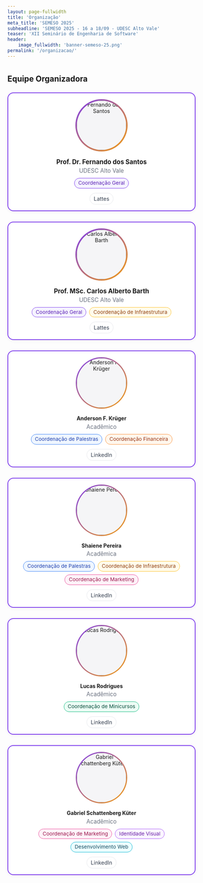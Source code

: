```yaml
---
layout: page-fullwidth
title: 'Organização'
meta_title: 'SEMESO 2025'
subheadline: 'SEMESO 2025 - 16 a 18/09 - UDESC Alto Vale'
teaser: 'XII Seminário de Engenharia de Software'
header:
    image_fullwidth: 'banner-semeso-25.png'
permalink: '/organizacao/'
---
```


<style>
:root{
  --accent-purple:#7c3aed;
  --accent-orange:#f59e0b;
}

.org-grid{
  display:grid;
  grid-template-columns: repeat( auto-fit, minmax(240px,1fr) );
  gap:28px;
  margin:24px 0 40px;
}

/* card */
.org-card{
  display:flex; flex-direction:column; align-items:center; text-align:center;
  padding:16px 14px;
  border-radius:16px;
  background:#fff;
  border:2px solid var(--accent-purple);
  box-shadow:0 2px 10px rgba(0,0,0,.05);
  transition:transform .2s ease, box-shadow .2s ease, border-color .6s ease;;
}
.org-card:hover{ 
  transform:translateY(-10px); 
  box-shadow:0 6px 18px rgba(0,0,0,.08); 
  border:2px solid #ff4800ff; 
}

/* avatar */
.org-avatar{
  width:132px; height:132px; margin:0 0 12px;
  border-radius:999px; overflow:hidden; padding:3px;
  background:linear-gradient(135deg,var(--accent-purple),var(--accent-orange));
}
.org-avatar img{ width:100%; height:100%; object-fit:cover; border-radius:999px; background:#f5f5f7; }

/* textos */
.org-name{ font-weight:700; line-height:1.2; margin:6px 0 4px; }
.org-meta{ font-size:.95rem; color:#6b7280; }

/* roles (badges) */
.org-roles{
  display:flex; justify-content:center; gap:8px; flex-wrap:wrap;
  margin:10px 0 12px;
}
/* roles (badges) */
.role-badge{
  font-size:.85rem; line-height:1;
  padding:6px 10px; border-radius:999px;
  border:1px solid #e5e7eb; background:#fafafa; color:#374151;
  white-space:nowrap;
}

/* cores por tipo */
.role-badge.lead { border-color:var(--accent-purple); background:#f5f3ff; color:#5b21b6; }
.role-badge.ops  { border-color:#fbbf24; background:#fffbeb; color:#92400e; }
.role-badge.talks { border-color:#3b82f6; background:#eff6ff; color:#1e40af; }
.role-badge.marketing { border-color:#ec4899; background:#fdf2f8; color:#9d174d; }
.role-badge.courses { border-color:#10b981; background:#ecfdf5; color:#064e3b; }
.role-badge.finance { border-color:#fb923c; background:#fff7ed; color:#9a3412; }
.role-badge.design { border-color:#a855f7; background:#faf5ff; color:#6b21a8; }
.role-badge.dev { border-color:#06b6d4; background:#ecfeff; color:#164e63; }

/* links */
.org-links{ display:flex; justify-content:center; gap:10px; flex-wrap:wrap; }
.org-link{
  display:inline-block; font-size:.9rem; padding:6px 10px;
  border-radius:999px; text-decoration:none;
  border:1px solid #e5e7eb; color:#374151; background:#fff;
  transition:background .2s ease, border-color .2s ease;
}
.org-link:hover{ background:#f9fafb; border-color:#d1d5db; }

/* destaque (coordenadores gerais) — mantém seu estilo */
.org-card.is-lead .org-avatar{ padding:4px; }
.org-card.is-lead .org-name{ font-size:1.05rem; }

/* título de seção enxuto */
.org-section{ margin:40px 0 16px; }
</style>

[fds]: http://lattes.cnpq.br/9532186865794326
[cab]: http://lattes.cnpq.br/4906389456471521
[lucas_rodrigues]: https://www.linkedin.com/in/lrodrigues21/
[anderson_kruger]: https://www.linkedin.com/in/fkruger-anderson/
[gabriel_kuter]: https://www.linkedin.com/in/gabriel-k%C3%BCter/?originalSubdomain=br
[shaiene_pereira]: https://www.linkedin.com/in/shaiene-pereira-183965203/?original_referer=https%3A%2F%2Fwww%2Egoogle%2Ecom%2F&originalSubdomain=br

<h2 class="org-section">Equipe Organizadora</h2>
<div class="org-grid">

  <!-- Fernando -->
  <div class="org-card is-lead">
    <div class="org-avatar">
      <img src="{{ '/images/fernando_santos.jpg' | relative_url }}" alt="Fernando dos Santos">
    </div>
    <div class="org-name">Prof. Dr. Fernando dos Santos</div>
    <div class="org-meta">UDESC Alto Vale</div>
    <div class="org-roles">
      <span class="role-badge lead">Coordenação Geral</span>
      <!-- adicione mais funções se necessário -->
    </div>
    <div class="org-links">
      <a class="org-link" href="http://lattes.cnpq.br/9532186865794326" target="_blank">Lattes</a>
    </div>
  </div>
  <!-- Carlos -->
  <div class="org-card is-lead">
    <div class="org-avatar">
      <img src="{{ '/images/carlos_barth.jpg' | relative_url }}" alt="Carlos Alberto Barth">
    </div>
    <div class="org-name">Prof. MSc. Carlos Alberto Barth</div>
    <div class="org-meta">UDESC Alto Vale</div>
    <div class="org-roles">
      <span class="role-badge lead">Coordenação Geral</span>
      <span class="role-badge ops">Coordenação de Infraestrutura</span>
    </div>
    <div class="org-links">
      <a class="org-link" href="http://lattes.cnpq.br/4906389456471521" target="_blank">Lattes</a>
    </div>
  </div>
  <!-- Anderson -->
  <div class="org-card">
    <div class="org-avatar">
      <img src="{{ '/images/anderson_kruger.jpg' | relative_url }}" alt="Anderson F. Krüger">
    </div>
    <div class="org-name">Anderson F. Krüger</div>
    <div class="org-meta">Acadêmico</div>
    <div class="org-roles">
      <span class="role-badge talks">Coordenação de Palestras</span>
      <span class="role-badge finance">Coordenação Financeira</span>
    </div>
    <div class="org-links">
      <a class="org-link" href="https://www.linkedin.com/in/fkruger-anderson/" target="_blank">LinkedIn</a>
    </div>

  </div>

  <!-- Shaiene -->
  <div class="org-card">
    <div class="org-avatar">
      <img src="{{ '/images/shaiene_pereira.jpg' | relative_url }}" alt="Shaiene Pereira">
    </div>
    <div class="org-name">Shaiene Pereira</div>
    <div class="org-meta">Acadêmica</div>
    <div class="org-roles">
      <span class="role-badge talks">Coordenação de Palestras</span>
      <span class="role-badge ops">Coordenação de Infraestrutura</span>
      <span class="role-badge marketing">Coordenação de Marketing</span>
    </div>
    <div class="org-links">
      <a class="org-link" href="https://www.linkedin.com/in/shaiene-pereira-183965203/" target="_blank">LinkedIn</a>
    </div>

  </div>

  <!-- Lucas -->
  <div class="org-card">
    <div class="org-avatar">
      <img src="{{ '/images/lucas_rodrigues.jpg' | relative_url }}" alt="Lucas Rodrigues">
    </div>
    <div class="org-name">Lucas Rodrigues</div>
    <div class="org-meta">Acadêmico</div>
    <div class="org-roles">
      <span class="role-badge courses">Coordenação de Minicursos</span>
    </div>
    <div class="org-links">
      <a class="org-link" href="https://www.linkedin.com/in/lrodrigues21/" target="_blank">LinkedIn</a>
    </div>
  </div>

  <!-- Gabriel -->
  <div class="org-card">
    <div class="org-avatar">
      <img src="{{ '/images/gabriel_kuter.png' | relative_url }}" alt="Gabriel Schattenberg Küter">
    </div>
    <div class="org-name">Gabriel Schattenberg Küter</div>
    <div class="org-meta">Acadêmico</div>
    <div class="org-roles">
      <span class="role-badge marketing">Coordenação de Marketing</span>
      <span class="role-badge design">Identidade Visual</span>
      <span class="role-badge dev">Desenvolvimento Web</span>
    </div>
    <div class="org-links">
      <a class="org-link" href="https://www.linkedin.com/in/gabriel-k%C3%BCter/?originalSubdomain=br" target="_blank">LinkedIn</a>
    </div>
  </div>
</div>
